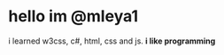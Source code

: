 <h1 id="cool">hello im @mleya1</h1>
<text>i learned w3css, c#, html, css and js.</text>
<b onclick='document.GetElementById("cool").innerHTML = "Hello my nickname is @mleya1"'>i like programming</b>
